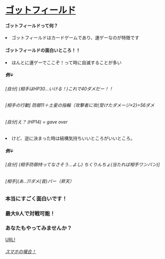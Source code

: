 
<!DOCTYPE html>
<html>
<title>
ゴットフィールドってなーに？
</title>
<u>
<h1>
ゴットフィールド
</h1>
</u>
<h4>
ゴットフィールドって何？
</h4>
<div class=setumei>
<li>
ゴットフィールドはカードゲームであり、運ゲーなのが特徴です
</li>
</div>
<h4>
ゴットフィールドの面白いところ！！
</h4>
<li>
ほんとに運ゲーでここぞ！って時に自滅することが多い
</li>
<h5>
例↓
</h5>
<h6>
[自分] (相手はHP30...いける！)これで40ダメだー！！
</h6>
<h6>
[相手の行動] 防御11＋土星の指輪（攻撃者に攻{受けたダメージ×2}=56ダメ
</h6>
<h6>
[自分]え？ (HP14) = gave over 
</h6>
<li>
けど、逆に決まった時は結構気持ちいいところがいいところ。
</li>
<h5>
例↓
</h5>
<h6>
[自分] (相手防御持ってなさそう...よし) ちくりんちょ(当たれば相手ワンパン)]
</h6>
<h6>
[相手](あ...)1ダメ{音}パー（昇天）
</h6>
<h3>本当にすごく面白いです！
</h3>
<h3>
最大9人で対戦可能！
</h3>
<h3>
あなたもやってみませんか？
</h3
<h4>
<a href=https://godfield.net/>
URL!
</a>
  </h4>
  <h6>
<a href=https://apps.apple.com/jp/app/%E3%82%B4%E3%83%83%E3%83%89%E3%83%95%E3%82%A3%E3%83%BC%E3%83%AB%E3%83%89/id1536427424/>
スマホの場合！
</h6>
</html>

